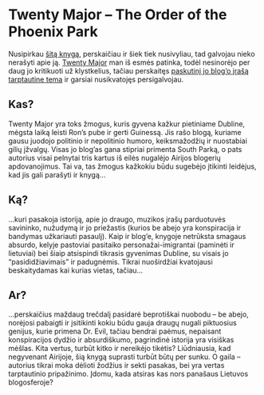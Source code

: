 # Twenty Major – The Order of the Phoenix Park

<p>Nusipirkau <a href="http://www.amazon.co.uk/Order-of-the-Phoenix-Park/dp/0340952873">šitą knygą</a>, perskaičiau ir šiek tiek nusivyliau, tad galvojau nieko nerašyti apie ją. <a href="http://twentymajor.net/">Twenty Major</a> man iš esmės patinka, todėl nesinorėjo per daug jo kritikuoti už klystkelius, tačiau perskaitęs <a href="http://twentymajor.net/2008/03/25/i-was-just-thinking/">paskutinį jo blog’o įrašą tarptautine tema</a> ir garsiai nusikvatojęs persigalvojau.<br>
<span id="more-46"></span></p>
<h2>Kas?</h2>
<p>Twenty Major yra toks žmogus, kuris gyvena kažkur pietiniame Dubline, mėgsta laiką leisti Ron’s pube ir gerti Guinessą. Jis rašo blogą, kuriame gausu juodojo politinio ir nepolitinio humoro, keiksmažodžių ir nuostabiai gilių įžvalgų. Visas jo blog’as gana stipriai primenta South Parką, o pats autorius visai pelnytai tris kartus iš eilės nugalėjo Airijos blogerių apdovanojimus. Tai va, tas žmogus kažkokiu būdu sugebėjo įtikinti leidėjus, kad jis gali parašyti ir knygą…</p>
<h2>Ką?</h2>
<p>…kuri pasakoja istoriją, apie jo draugo, muzikos įrašų parduotuvės savininko, nužudymą ir jo priežastis (kurios be abejo yra konspiracija ir bandymas užkariauti pasaulį). Kaip ir blog’e, knygoje netrūksta smagaus absurdo, kelyje pastoviai pasitaiko personažai-imigrantai (paminėti ir lietuviai) bei šiaip atsispindi tikrasis gyvenimas Dubline, su visais jo “pasididžiavimais” ir padugnėmis. Tikrai nuoširdžiai kvatojausi beskaitydamas kai kurias vietas, tačiau…</p>
<h2>Ar?</h2>
<p>…perskaičius maždaug trečdalį pasidarė beprotiškai nuobodu – be abejo, norėjosi pabaigti ir įsitikinti kokiu būdu gauja draugų nugali piktuosius genijus, kurie primena Dr. Evil, tačiau bendrai paėmus, nepaisant konspiracijos dydžio ir absurdiškumo, pagrindinė istorija yra visiškas mėšlas. Kita vertus, turbūt kitko ir nereikėjo tikėtis? Liūdniausia, kad negyvenant Airijoje, šią knygą suprasti turbūt būtų per sunku. O gaila – autorius tikrai moka dėlioti žodžius ir sekti pasakas, bei yra vertas tarptautinio pripažinimo. Įdomu, kada atsiras kas nors panašaus Lietuvos blogosferoje?</p>